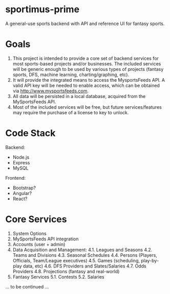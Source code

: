 # sportimus-prime
A general-use sports backend with API and reference UI for fantasy sports.

# Goals
1. This project is intended to provide a core set of backend services for most sports-based projects and/or businesses.  The included services will be generic enough to be used by various types of projects (fantasy sports, DFS, machine learning, charting/graphing, etc).
2. It will provide the integrated means to access the MysportsFeeds API.  A valid API key will be needed to enable access, which can be obtained via http://www.mysportsfeeds.com.
3. All data will be persisted in a local database, acquired from the MySportsFeeds API.
4. Most of the included services will be free, but future services/features may require the purchase of a license to key to unlock.

# Code Stack
Backend:
* Node.js
* Express
* MySQL

Frontend:
* Bootstrap?
* Angular?
* React?

# Core Services
1. System Options
2. MySportsFeeds API integration
3. Accounts (user + admin)
4. Data Acquisition and Management:
4.1. Leagues and Seasons
4.2. Teams and Divisions
4.3. Seasonal Schedules
4.4. Persons (Players, Officials, Team/League executives)
4.5. Games (scheduling, play-by-play data, etc)
4.6. DFS Providers and Slates/Salaries
4.7. Odds Providers
4.8. Projections (fantasy and real-world)
5. Fantasy Services
5.1. Contests
5.2. Salaries

... to be continued ...
